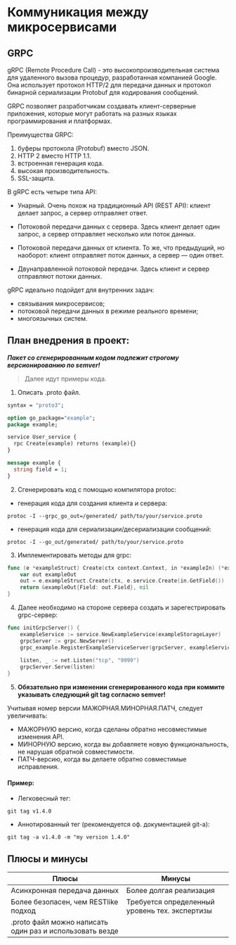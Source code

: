 # Коммуникация между микросервисами

## GRPC
gRPC (Remote Procedure Call) - это высокопроизводительная система для удаленного вызова процедур, разработанная компанией Google. Она использует протокол HTTP/2 для передачи данных и протокол бинарной сериализации Protobuf для кодирования сообщений.

GRPC позволяет разработчикам создавать клиент-серверные приложения, которые могут работать на разных языках программирования и платформах.

Преимущества GRPC:

1. буферы протокола (Protobuf) вместо JSON.
2. HTTP 2 вместо HTTP 1.1.
3. встроенная генерация кода.
4. высокая производительность.
5. SSL-защита.

В gRPC есть четыре типа API:

- Унарный.
Очень похож на традиционный API (REST API): клиент делает запрос, а сервер отправляет ответ.

- Потоковой передачи данных с сервера.
Здесь клиент делает один запрос, а сервер отправляет несколько или поток данных.

- Потоковой передачи данных от клиента.
То же, что предыдущий, но наоборот: клиент отправляет поток данных, а сервер — один ответ.

- Двунаправленной потоковой передачи.
Здесь клиент и сервер отправляют потоки данных.

gRPC идеально подойдет для внутренних задач:

- связывания микросервисов;
- потоковой передачи данных в режиме реального времени;
- многоязычных систем.

## План внедрения в проект:

***Пакет со сгенерированным кодом подлежит строгому версионированию по semver!***

> Далее идут примеры кода.

1. Описать .proto файл.
```protobuf
syntax = "proto3";

option go_package="example";
package example;

service User_service {
  rpc Create(example) returns (example){}
}

message example {
  string field = 1;
}

```
2. Сгенерировать код с помощью компилятора protoc:
- генерация кода для создания клиента и сервера:
```shell
protoc -I --grpc_go_out=/generated/ path/to/your/service.proto
```
- генерация кода для сериализации/десериализации сообщений:
```shell
protoc -I --go_out/generated/ path/to/your/service.proto
```
3. Имплементировать методы для grpc:
```go
func (e *exampleStruct) Create(ctx context.Context, in *exampleIn) (*exampleOut, error) {
	var out exampleOut
	out = e.exampleStruct.Create(ctx, e.service.Create(in.GetField())
	return &exampleOut{Field: out.Field}, nil
}
```
4. Далее необходимо на стороне сервера создать и зарегестрировать grpc-сервер:
```go
func initGrpcServer() {
	exampleService := service.NewExampleService(exampleStorageLayer)
	grpcServer := grpc.NewServer()
	grpc_example.RegisterExampleServiceServer(grpcServer, exampleService)
	
	listen, _ := net.Listen("tcp", "9999")
	grpcServer.Serve(listen)
}
```
5. **Обязательно при изменении сгенерированного кода при коммите указывать следующий git tag согласно semver!**
   
Учитывая номер версии МАЖОРНАЯ.МИНОРНАЯ.ПАТЧ, следует увеличивать:

- МАЖОРНУЮ версию, когда сделаны обратно несовместимые изменения API.
- МИНОРНУЮ версию, когда вы добавляете новую функциональность, не нарушая обратной совместимости.
- ПАТЧ-версию, когда вы делаете обратно совместимые исправления.

#### Пример:
- Легковесный тег:
```shell
git tag v1.4.0
```
 
- Аннотированный тег (рекомендуется оф. документацией git-a):
```shell
git tag -a v1.4.0 -m "my version 1.4.0"
```
## Плюсы и минусы
| Плюсы                                                     | Минусы                                         |
|-----------------------------------------------------------|------------------------------------------------|
| Асинхронная передача данных                               | Более долгая реализация                        |
| Более безопасен, чем RESTlike подход                      | Требуется определенный уровень тех. экспертизы |
| .proto файл можно написать один раз и использовать везде  |                                                |